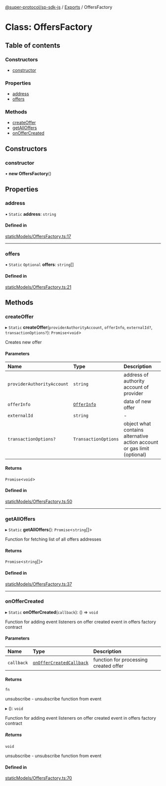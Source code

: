 [@super-protocol/sp-sdk-js](../README.md) / [Exports](../modules.md) / OffersFactory

# Class: OffersFactory

## Table of contents

### Constructors

- [constructor](OffersFactory.md#constructor)

### Properties

- [address](OffersFactory.md#address)
- [offers](OffersFactory.md#offers)

### Methods

- [createOffer](OffersFactory.md#createoffer)
- [getAllOffers](OffersFactory.md#getalloffers)
- [onOfferCreated](OffersFactory.md#onoffercreated)

## Constructors

### constructor

• **new OffersFactory**()

## Properties

### address

▪ `Static` **address**: `string`

#### Defined in

[staticModels/OffersFactory.ts:17](https://github.com/Super-Protocol/sp-sdk-js/blob/36a237b/src/staticModels/OffersFactory.ts#L17)

___

### offers

▪ `Static` `Optional` **offers**: `string`[]

#### Defined in

[staticModels/OffersFactory.ts:21](https://github.com/Super-Protocol/sp-sdk-js/blob/36a237b/src/staticModels/OffersFactory.ts#L21)

## Methods

### createOffer

▸ `Static` **createOffer**(`providerAuthorityAccount`, `offerInfo`, `externalId?`, `transactionOptions?`): `Promise`<`void`\>

Creates new offer

#### Parameters

| Name | Type | Description |
| :------ | :------ | :------ |
| `providerAuthorityAccount` | `string` | address of authority account of provider |
| `offerInfo` | [`OfferInfo`](../modules.md#offerinfo) | data of new offer |
| `externalId` | `string` | - |
| `transactionOptions?` | `TransactionOptions` | object what contains alternative action account or gas limit (optional) |

#### Returns

`Promise`<`void`\>

#### Defined in

[staticModels/OffersFactory.ts:50](https://github.com/Super-Protocol/sp-sdk-js/blob/36a237b/src/staticModels/OffersFactory.ts#L50)

___

### getAllOffers

▸ `Static` **getAllOffers**(): `Promise`<`string`[]\>

Function for fetching list of all offers addresses

#### Returns

`Promise`<`string`[]\>

#### Defined in

[staticModels/OffersFactory.ts:37](https://github.com/Super-Protocol/sp-sdk-js/blob/36a237b/src/staticModels/OffersFactory.ts#L37)

___

### onOfferCreated

▸ `Static` **onOfferCreated**(`callback`): () => `void`

Function for adding event listeners on offer created event in offers factory contract

#### Parameters

| Name | Type | Description |
| :------ | :------ | :------ |
| `callback` | [`onOfferCreatedCallback`](../modules.md#onoffercreatedcallback) | function for processing created offer |

#### Returns

`fn`

unsubscribe - unsubscribe function from event

▸ (): `void`

Function for adding event listeners on offer created event in offers factory contract

##### Returns

`void`

unsubscribe - unsubscribe function from event

#### Defined in

[staticModels/OffersFactory.ts:70](https://github.com/Super-Protocol/sp-sdk-js/blob/36a237b/src/staticModels/OffersFactory.ts#L70)
